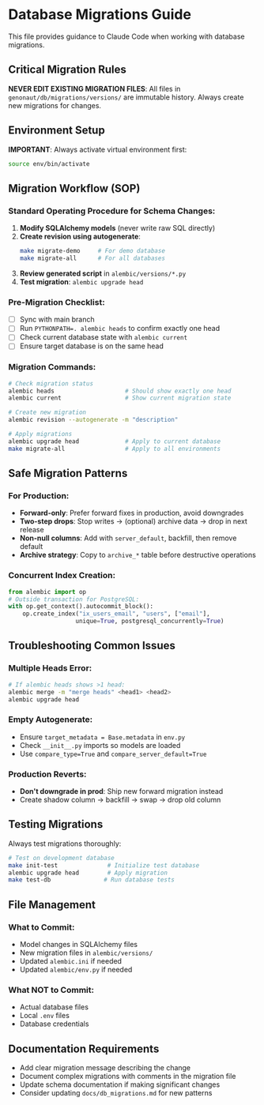 # Database Migrations Guide

This file provides guidance to Claude Code when working with database migrations.

## Critical Migration Rules
**NEVER EDIT EXISTING MIGRATION FILES**: All files in `genonaut/db/migrations/versions/` are immutable history. Always create new migrations for changes.

## Environment Setup
**IMPORTANT**: Always activate virtual environment first:
```bash
source env/bin/activate
```

## Migration Workflow (SOP)
### Standard Operating Procedure for Schema Changes:
1. **Modify SQLAlchemy models** (never write raw SQL directly)
2. **Create revision using autogenerate**:
   ```bash
   make migrate-demo     # For demo database
   make migrate-all      # For all databases
   ```
3. **Review generated script** in `alembic/versions/*.py`
4. **Test migration**: `alembic upgrade head`

### Pre-Migration Checklist:
- [ ] Sync with main branch
- [ ] Run `PYTHONPATH=. alembic heads` to confirm exactly one head
- [ ] Check current database state with `alembic current`
- [ ] Ensure target database is on the same head

### Migration Commands:
```bash
# Check migration status
alembic heads                    # Should show exactly one head
alembic current                  # Show current migration state

# Create new migration
alembic revision --autogenerate -m "description"

# Apply migrations
alembic upgrade head             # Apply to current database
make migrate-all                 # Apply to all environments
```

## Safe Migration Patterns
### For Production:
- **Forward-only**: Prefer forward fixes in production, avoid downgrades
- **Two-step drops**: Stop writes → (optional) archive data → drop in next release
- **Non-null columns**: Add with `server_default`, backfill, then remove default
- **Archive strategy**: Copy to `archive_*` table before destructive operations

### Concurrent Index Creation:
```python
from alembic import op
# Outside transaction for PostgreSQL:
with op.get_context().autocommit_block():
    op.create_index("ix_users_email", "users", ["email"],
                   unique=True, postgresql_concurrently=True)
```

## Troubleshooting Common Issues
### Multiple Heads Error:
```bash
# If alembic heads shows >1 head:
alembic merge -m "merge heads" <head1> <head2>
alembic upgrade head
```

### Empty Autogenerate:
- Ensure `target_metadata = Base.metadata` in `env.py`
- Check `__init__.py` imports so models are loaded
- Use `compare_type=True` and `compare_server_default=True`

### Production Reverts:
- **Don't downgrade in prod**: Ship new forward migration instead
- Create shadow column → backfill → swap → drop old column

## Testing Migrations
Always test migrations thoroughly:
```bash
# Test on development database
make init-test              # Initialize test database
alembic upgrade head        # Apply migration
make test-db               # Run database tests
```

## File Management
### What to Commit:
- Model changes in SQLAlchemy files
- New migration files in `alembic/versions/`
- Updated `alembic.ini` if needed
- Updated `alembic/env.py` if needed

### What NOT to Commit:
- Actual database files
- Local `.env` files
- Database credentials

## Documentation Requirements
- Add clear migration message describing the change
- Document complex migrations with comments in the migration file
- Update schema documentation if making significant changes
- Consider updating `docs/db_migrations.md` for new patterns